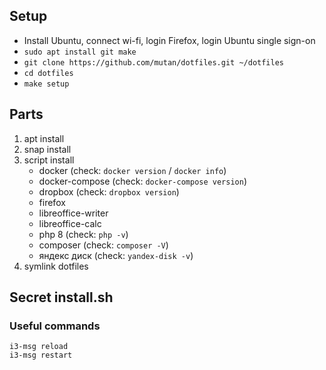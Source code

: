 ## Setup

* Install Ubuntu, connect wi-fi, login Firefox, login Ubuntu single sign-on
* `sudo apt install git make`
* `git clone https://github.com/mutan/dotfiles.git ~/dotfiles`
* `cd dotfiles`
* `make setup`

## Parts

1. apt install
2. snap install
3. script install
   * docker (check: `docker version` / `docker info`)
   * docker-compose (check: `docker-compose version`)
   * dropbox (check: `dropbox version`)
   * firefox
   * libreoffice-writer
   * libreoffice-calc
   * php 8 (check: `php -v`)
   * composer (check: `composer -V`)
   * яндекс диск (check: `yandex-disk -v`)
4. symlink dotfiles

## Secret install.sh

### Useful commands
`i3-msg reload`  
`i3-msg restart` 
